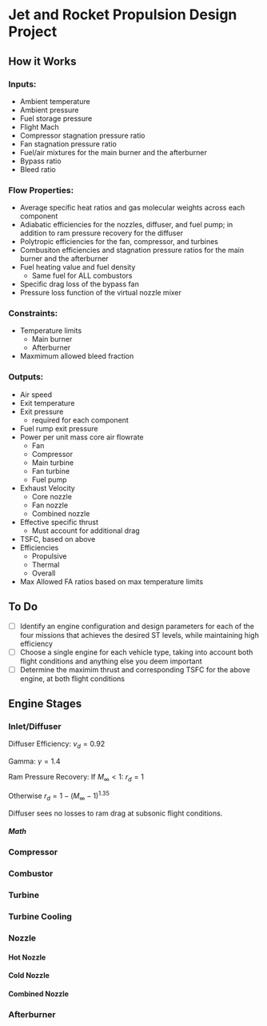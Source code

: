 # Jet and Rocket Propulsion Design Project

## How it Works

### Inputs:
- Ambient temperature
- Ambient pressure
- Fuel storage pressure
- Flight Mach
- Compressor stagnation pressure ratio
- Fan stagnation pressure ratio
- Fuel/air mixtures for the main burner and the afterburner
- Bypass ratio
- Bleed ratio

### Flow Properties:
- Average specific heat ratios and gas molecular weights across each component
- Adiabatic efficiencies for the nozzles, diffuser, and fuel pump; in addition to ram pressure recovery for the diffuser
- Polytropic efficiencies for the fan, compressor, and turbines
- Combusiton efficiencies and stagnation pressure ratios for the main burner and the afterburner
- Fuel heating value and fuel density
    - Same fuel for ALL combustors
- Specific drag loss of the bypass fan
- Pressure loss function of the virtual nozzle mixer

### Constraints:
- Temperature limits
    - Main burner
    - Afterburner
- Maxmimum allowed bleed fraction

### Outputs:
- Air speed
- Exit temperature
- Exit pressure
    - required for each component
- Fuel rump exit pressure
- Power per unit mass core air flowrate
    - Fan 
    - Compressor
    - Main turbine
    - Fan turbine
    - Fuel pump
- Exhaust Velocity
    - Core nozzle
    - Fan nozzle
    - Combined nozzle
- Effective specific thrust
    - Must account for additional drag
- TSFC, based on above
- Efficiencies
    - Propulsive
    - Thermal
    - Overall
- Max Allowed FA ratios based on max temperature limits

## To Do

- [ ] Identify an engine configuration and design parameters for each of the four missions that achieves the desired ST levels, while maintaining high efficiency
- [ ] Choose a single engine for each vehicle type, taking into account both flight conditions and anything else you deem important
- [ ] Determine the maximim thrust and corresponding TSFC for the above engine, at both flight conditions

## Engine Stages

### Inlet/Diffuser 

Diffuser Efficiency:
$\nu_d = 0.92$

Gamma:
$\gamma = 1.4$

Ram Pressure Recovery:
If $M_{\infty} < 1$: $r_{d} = 1$

Otherwise $r_{d} = 1 - (M_{\infty} - 1)^{1.35}$

Diffuser sees no losses to ram drag at subsonic flight conditions.

##### Math



### Compressor
### Combustor
### Turbine
### Turbine Cooling
### Nozzle
#### Hot Nozzle
#### Cold Nozzle
#### Combined Nozzle
### Afterburner